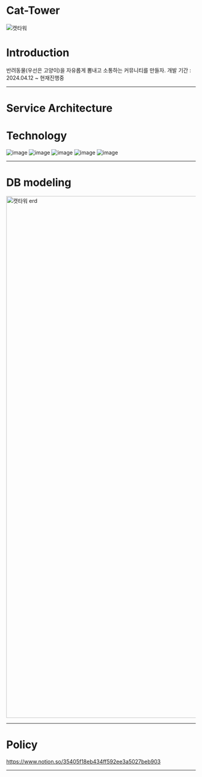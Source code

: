 # Cat-Tower
![캣타워](https://github.com/He-is-A-Pirate/Cat-Tower/assets/120659405/b44fc008-1768-4401-9485-6bc6406db6e1)


# Introduction

반려동물(우선은 고양이)을 자유롭게 뽐내고 소통하는 커뮤니티를 만들자. 
개발 기간 : 2024.04.12 ~ 현재진행중

---
# Service Architecture






# Technology
![image](https://github.com/cwc-moamoa/moamoa/assets/149165093/b4e80e98-1e41-4017-82db-62c0e979b3ce)
![image](https://github.com/cwc-moamoa/moamoa/assets/149165093/147768a3-2363-4e36-9da3-172c958cdadc)
![image](https://github.com/cwc-moamoa/moamoa/assets/149165093/b0635d06-9c88-415b-93c4-9e8279c813c1)
![image](https://github.com/cwc-moamoa/moamoa/assets/149165093/f335bc87-c354-4662-9c0f-9d1b27d943e1)
![image](https://github.com/cwc-moamoa/moamoa/assets/149165093/ec44aa65-c9d0-40f3-8565-7ee8abea021e)













---
# DB modeling

<img width="1383" alt="캣타워 erd" src="https://github.com/He-is-A-Pirate/Cat-Tower/assets/120659405/9d31fc5c-233b-45f6-b4f0-af7650d0cc0b">



---

# Policy

https://www.notion.so/35405f18eb434ff592ee3a5027beb903

---
